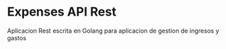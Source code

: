 # Expenses API Rest
Aplicacion Rest escrita en Golang para aplicacion de gestion de ingresos y gastos